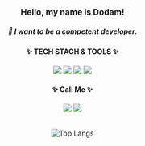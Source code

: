 <div align=center>

### Hello, my name is Dodam!
##### 🌱 I want to be a competent developer.
 
 <h4>✨ TECH STACH & TOOLS ✨  </h4>
  <img src="https://img.shields.io/badge/HTML5-E34F26?style=flat-square&logo=HTML5&logoColor=white">
   <img src="https://img.shields.io/badge/JavaScript-F7DF1E?style=flat-square&logo=JavaScript&logoColor=white"/>
   <img src="https://img.shields.io/badge/CSS3-1572B6?style=flat-square&logo=CSS3&logoColor=white">
  <img src="https://img.shields.io/badge/Visual%20Studio%20Code-007ACC.svg?&style=flat-square&logo=Visual%20Studio%20Code&logoColor=white"/>

 <h4>✨ Call Me ✨ </h4>
 <a href="https://www.instagram.com/blueoh719/" target="_blank">
  <img src="https://img.shields.io/badge/Instagram-E4405F?style=flat-square&logo=Instagram&logoColor=ffffff"/></a>
<a href="mailto:n_box19@naver.com" target="_blank">
 <img src="https://img.shields.io/badge/n_box19@naver.com-EA4335?style=flat-square&logo=Gmail&logoColor=white"/>
 </a>
<br/>
<br/>

![Top Langs](https://github-readme-stats.vercel.app/api/top-langs/?username=Dodam0719&layout=compact)

</div>
